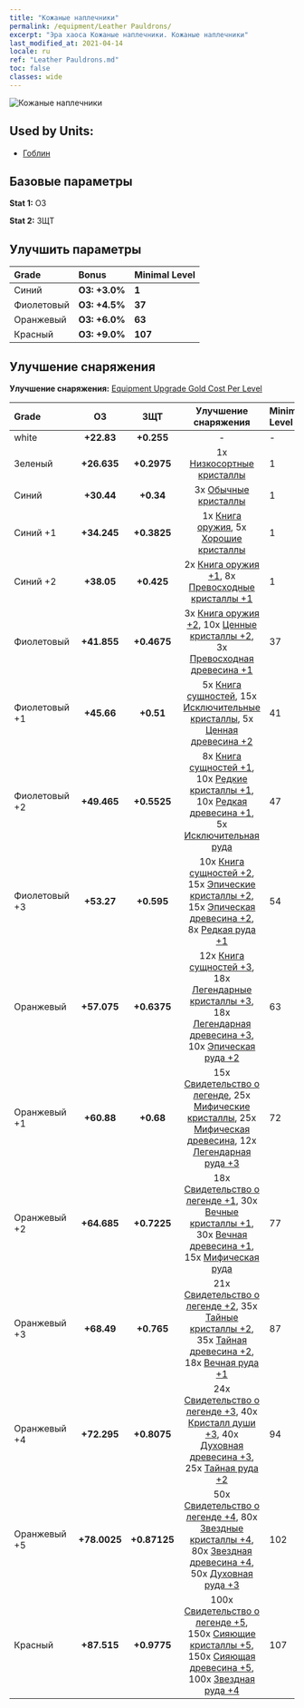 ```yaml
---
title: "Кожаные наплечники"
permalink: /equipment/Leather Pauldrons/
excerpt: "Эра хаоса Кожаные наплечники. Кожаные наплечники"
last_modified_at: 2021-04-14
locale: ru
ref: "Leather Pauldrons.md"
toc: false
classes: wide
---
```


  ![Кожаные наплечники](/images/e/e_4014.png)

## Used by Units:

* [Гоблин](/ru/units/Goblin/) 


## Базовые параметры
 **Stat 1:** ОЗ

 **Stat 2:** ЗЩТ

## Улучшить параметры

  |     Grade    |   Bonus | Minimal Level | 
  |:-------------|:--------|:--------------| 
  | Синий | **ОЗ: +3.0%** | **1** | 
  | Фиолетовый | **ОЗ: +4.5%** | **37** | 
  | Оранжевый | **ОЗ: +6.0%** | **63** | 
  | Красный | **ОЗ: +9.0%** | **107** | 


## Улучшение снаряжения
 **Улучшение снаряжения:** [Equipment Upgrade Gold Cost Per Level](/equipment/EquipmentUpgradeCostPerLevel/) 

  |          Grade      | ОЗ | ЗЩТ | Улучшение снаряжения | Minimal Level |
  |:--------------------|:---------:|:---------:|:----------------:|:--------------|
  | white | **+22.83** | **+0.255** | - | - |
  | Зеленый | **+26.635** | **+0.2975** | 1x [Низкосортные кристаллы](/ru/Items/mat_5/) | 1 |
  | Синий | **+30.44** | **+0.34** | 3x [Обычные кристаллы](/ru/Items/mat_11/) | 1 |
  | Синий +1 | **+34.245** | **+0.3825** | 1x [Книга оружия](/ru/Items/mat_18/), 5x [Хорошие кристаллы](/ru/Items/mat_17/) | 1 |
  | Синий +2 | **+38.05** | **+0.425** | 2x [Книга оружия +1](/ru/Items/mat_25/), 8x [Превосходные кристаллы +1](/ru/Items/mat_24/) | 1 |
  | Фиолетовый | **+41.855** | **+0.4675** | 3x [Книга оружия +2](/ru/Items/mat_32/), 10x [Ценные кристаллы +2](/ru/Items/mat_31/), 3x [Превосходная древесина +1](/ru/Items/mat_20/) | 37 |
  | Фиолетовый +1 | **+45.66** | **+0.51** | 5x [Книга сущностей](/ru/Items/mat_39/), 15x [Исключительные кристаллы](/ru/Items/mat_38/), 5x [Ценная древесина +2](/ru/Items/mat_27/) | 41 |
  | Фиолетовый +2 | **+49.465** | **+0.5525** | 8x [Книга сущностей +1](/ru/Items/mat_46/), 10x [Редкие кристаллы +1](/ru/Items/mat_45/), 10x [Редкая древесина +1](/ru/Items/mat_41/), 5x [Исключительная руда](/ru/Items/mat_33/) | 47 |
  | Фиолетовый +3 | **+53.27** | **+0.595** | 10x [Книга сущностей +2](/ru/Items/mat_53/), 15x [Эпические кристаллы +2](/ru/Items/mat_52/), 15x [Эпическая древесина +2](/ru/Items/mat_48/), 8x [Редкая руда +1](/ru/Items/mat_40/) | 54 |
  | Оранжевый | **+57.075** | **+0.6375** | 12x [Книга сущностей +3](/ru/Items/mat_60/), 18x [Легендарные кристаллы +3](/ru/Items/mat_59/), 18x [Легендарная древесина +3](/ru/Items/mat_55/), 10x [Эпическая руда +2](/ru/Items/mat_47/) | 63 |
  | Оранжевый +1 | **+60.88** | **+0.68** | 15x [Свидетельство о легенде](/ru/Items/mat_67/), 25x [Мифические кристаллы](/ru/Items/mat_66/), 25x [Мифическая древесина](/ru/Items/mat_62/), 12x [Легендарная руда +3](/ru/Items/mat_54/) | 72 |
  | Оранжевый +2 | **+64.685** | **+0.7225** | 18x [Свидетельство о легенде +1](/ru/Items/mat_74/), 30x [Вечные кристаллы +1](/ru/Items/mat_73/), 30x [Вечная древесина +1](/ru/Items/mat_69/), 15x [Мифическая руда](/ru/Items/mat_61/) | 77 |
  | Оранжевый +3 | **+68.49** | **+0.765** | 21x [Свидетельство о легенде +2](/ru/Items/mat_81/), 35x [Тайные кристаллы +2](/ru/Items/mat_80/), 35x [Тайная древесина +2](/ru/Items/mat_76/), 18x [Вечная руда +1](/ru/Items/mat_68/) | 87 |
  | Оранжевый +4 | **+72.295** | **+0.8075** | 24x [Свидетельство о легенде +3](/ru/Items/mat_88/), 40x [Кристалл души +3](/ru/Items/mat_87/), 40x [Духовная древесина +3](/ru/Items/mat_83/), 25x [Тайная руда +2](/ru/Items/mat_75/) | 94 |
  | Оранжевый +5 | **+78.0025** | **+0.87125** | 50x [Свидетельство о легенде +4](/ru/Items/mat_95/), 80x [Звездные кристаллы +4](/ru/Items/mat_94/), 80x [Звездная древесина +4](/ru/Items/mat_90/), 50x [Духовная руда +3](/ru/Items/mat_82/) | 102 |
  | Красный | **+87.515** | **+0.9775** | 100x [Свидетельство о легенде +5](/ru/Items/mat_102/), 150x [Сияющие кристаллы +5](/ru/Items/mat_101/), 150x [Сияющая древесина +5](/ru/Items/mat_97/), 100x [Звездная руда +4](/ru/Items/mat_89/) | 107 |

